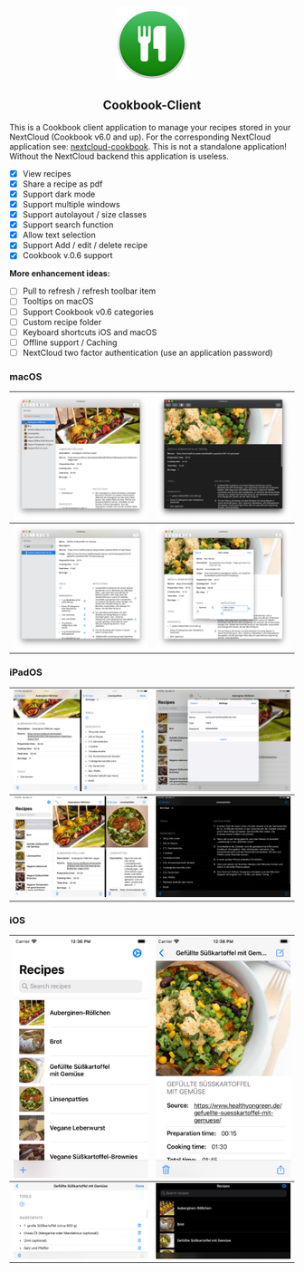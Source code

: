 <div align="center">
  <img src="Cookbook/Assets.xcassets/AppIcon.appiconset/Icon_Mac-512.png" width="128px">
  <h2 align="center">Cookbook-Client</h2>
</div>

This is a Cookbook client application to manage your recipes stored in your NextCloud (Cookbook v6.0 and up). For the corresponding NextCloud application see: [nextcloud-cookbook](https://github.com/mrzapp/nextcloud-cookbook). This is not a standalone application! Without the NextCloud backend this application is useless.

- [x] View recipes    
- [x] Share a recipe as pdf  
- [x] Support dark mode    
- [x] Support multiple windows    
- [x] Support autolayout / size classes  
- [x] Support search function    
- [x] Allow text selection    
- [x] Support Add / edit / delete recipe   
- [x] Cookbook v.0.6 support 

**More enhancement ideas:**   
- [ ] Pull to refresh / refresh toolbar item
- [ ] Tooltips on macOS  
- [ ] Support Cookbook v0.6 categories   
- [ ] Custom recipe folder   
- [ ] Keyboard shortcuts iOS and macOS    
- [ ] Offline support / Caching   
- [ ] NextCloud two factor authentication (use an application password) 

### macOS

| ![](Screenshots/macOS/1.png) | ![](Screenshots/macOS/3.png) |
|---|---|
| ![](Screenshots/macOS/2.png)  | ![](Screenshots/macOS/4.png)  |

### iPadOS

| ![](Screenshots/iPadOS/1.png) | ![](Screenshots/iPadOS/3.png) |
|---|---|
|![](Screenshots/iPadOS/2.png) | ![](Screenshots/iPadOS/4.png) |

### iOS

| ![](Screenshots/iOS/1.png) | ![](Screenshots/iOS/3.png) |
|---|---|
|![](Screenshots/iOS/2.png) | ![](Screenshots/iOS/4.png) |
